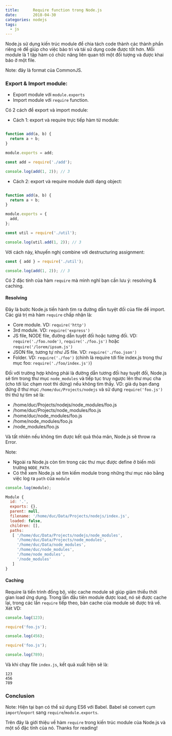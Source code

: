 ```yaml
---
title:      Require function trong Node.js
date:       2018-04-30
categories: nodejs
tags:
  - js
---
```


Node.js sử dụng kiến trúc module để chia tách code thành các thành phần riêng rẽ để giúp cho việc bảo trì và tái sử dụng code được tốt hơn. Mỗi module là 1 tập hàm có chức năng liên quan tới một đối tượng và được khai báo ở một file.

Note: đây là format của CommonJS.

<!-- more -->

### Export & Import module:

- Export module với `module.exports`
- Import module với `require` function.

Có 2 cách để export và import module:

- Cách 1: export và require trực tiếp hàm từ module:

```javascript add.js

function add(a, b) {
  return a + b;
}

module.exports = add;
```

```javascript index.js
const add = require('./add');

console.log(add(1, 2)); // 3
```

- Cách 2: export và require module dưới dạng object:

```javascript util.js

function add(a, b) {
  return a + b;
}

module.exports = {
  add,
};
```

```javascript index.js
const util = require('./util');

console.log(util.add(1, 2)); // 3
```

Với cách này, khuyến nghị combine với destructuring assignment:

```javascript index.js
const { add } = require('./util');

console.log(add(1, 2)); // 3
```

Có 2 đặc tính của hàm `require` mà mình nghĩ bạn cần lưu ý: resolving & caching.

#### Resolving

Đây là bước Node.js tiến hành tìm ra đường dẫn tuyệt đối của file để import. Các giá trị mà hàm `require` chấp nhận là:

- Core module. VD: `require('http')`
- 3rd module. VD: `require('express')`
- JS file, NODE file, đường dẫn tuyệt đối hoặc tương đối. VD: `require('./foo.node')`, `require('./foo.js')` hoặc `require('/lorem/ipsum.js')`
- JSON file, tương tự như JS file. VD: `require('./foo.json')`
- Folder. VD: `require('./foo')` (chính là require tới file index.js trong thư mục foo: `require('./foo/index.js')`)

Đối với trường hợp không phải là đường dẫn tương đối hay tuyệt đối, Node.js sẽ tìm trong thư mục `node_modules` và tiếp tục truy ngược lên thư mục cha (cho tới lúc chạm root thì dừng) nếu không tìm thấy. VD: giả dụ bạn đang đứng ở thư mục `/home/duc/Projects/nodejs` và sử dụng `require('foo.js')` thì thứ tự tìm sẽ là:

- /home/duc/Projects/nodejs/node_modules/foo.js
- /home/duc/Projects/node_modules/foo.js
- /home/duc/node_modules/foo.js
- /home/node_modules/foo.js
- /node_modules/foo.js

Và tất nhiên nếu không tìm được kết quả thỏa mãn, Node.js sẽ throw ra Error.

Note:

- Ngoài ra Node.js còn tìm trong các thư mục được define ở biến môi trường `NODE_PATH`.
- Có thể xem Node.js sẽ tìm kiếm module trong những thư mục nào bằng việc log ra `path` của `module`

```javascript
console.log(module);
```

```javascript
Module {
  id: '.',
  exports: {},
  parent: null,
  filename: '/home/duc/Data/Projects/nodejs/index.js',
  loaded: false,
  children: [],
  paths: 
   [ '/home/duc/Data/Projects/nodejs/node_modules',
     '/home/duc/Data/Projects/node_modules',
     '/home/duc/Data/node_modules',
     '/home/duc/node_modules',
     '/home/node_modules',
     '/node_modules' 
   ]
}
```

#### Caching

Require là tiến trình đồng bộ, việc cache module sẽ giúp giảm thiểu thời gian load ứng dụng. Trong lần đầu tiên module được load, nó sẽ được cache lại, trong các lần `require` tiếp theo, bản cache của module sẽ được trả về. Xét VD:

```javascript foo.js
console.log(123);
```

```javascript index.js
require('foo.js');

console.log(456);

require('foo.js');

console.log(789);
```

Và khi chạy file `index.js`, kết quả xuất hiện sẽ là:

```
123
456
789
```

### Conclusion

Note: Hiện tại bạn có thể sử dụng ES6 với Babel. Babel sẽ convert cụm `import`/`export` sang `require`/`module.exports`.

Trên đây là giới thiệu về hàm `require` trong kiến trúc module của Node.js và một số đặc tính của nó. Thanks for reading!
